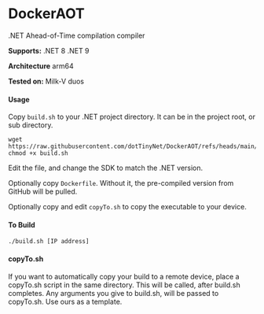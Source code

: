 # DockerAOT

.NET Ahead-of-Time compilation compiler

**Supports:**
 .NET 8
 .NET 9

**Architecture**
  arm64

**Tested on:**
  Milk-V duos


#### Usage

Copy `build.sh` to your .NET project directory.  It can be in the project root, or
sub directory.

    wget https://raw.githubusercontent.com/dotTinyNet/DockerAOT/refs/heads/main/build.sh
    chmod +x build.sh

Edit the file, and change the SDK to match the .NET version.

Optionally copy `Dockerfile`. Without it, the pre-compiled version from GitHub
will be pulled.

Optionally copy and edit `copyTo.sh` to copy the executable to your device.
    
#### To Build

    ./build.sh [IP address]

#### copyTo.sh

If you want to automatically copy your build to a remote device, place a copyTo.sh script in the same directory.  This will be called, after build.sh completes.
Any arguments you give to build.sh, will be passed to copyTo.sh.  Use ours as a template.
